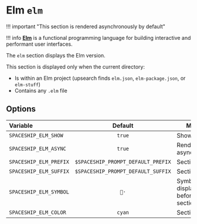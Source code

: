 # Elm `elm`

!!! important "This section is rendered asynchronously by default"

!!! info
    [**Elm**](https://elm-lang.org) is a functional programming language for building interactive and performant user interfaces.

The `elm` section displays the Elm version.

This section is displayed only when the current directory:

* Is within an Elm project (upsearch finds `elm.json`, `elm-package.json`, or `elm-stuff`)
* Contains any `.elm` file

## Options

| Variable               |              Default               | Meaning                             |
|:---------------------- |:----------------------------------:| ----------------------------------- |
| `SPACESHIP_ELM_SHOW`   |               `true`               | Show section                        |
| `SPACESHIP_ELM_ASYNC`  |               `true`               | Render section asynchronously       |
| `SPACESHIP_ELM_PREFIX` | `$SPACESHIP_PROMPT_DEFAULT_PREFIX` | Section's prefix                    |
| `SPACESHIP_ELM_SUFFIX` | `$SPACESHIP_PROMPT_DEFAULT_SUFFIX` | Section's suffix                    |
| `SPACESHIP_ELM_SYMBOL` |                `🌳·`                | Symbol displayed before the section |
| `SPACESHIP_ELM_COLOR`  |               `cyan`               | Section's color                     |
